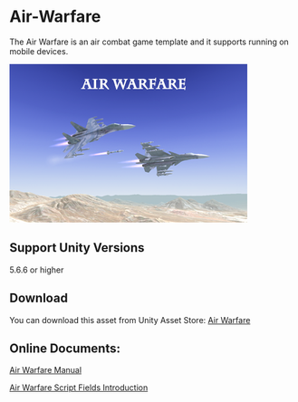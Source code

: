 # Air-Warfare

The Air Warfare is an air combat game template and it supports running on mobile devices.

![image](https://github.com/swordmaster003/Air-Warfare/blob/master/Screenshots/Cover.png)

## Support Unity Versions

5.6.6 or higher

## Download

You can download this asset from Unity Asset Store:
[Air Warfare](https://assetstore.unity.com/packages/templates/systems/air-warfare-159452)

## Online Documents:

[Air Warfare Manual](https://www.swordmaster.info/documents/unity-assets-documents/air-warfare-manual-document/)

[Air Warfare Script Fields Introduction](https://www.swordmaster.info/documents/unity-assets-documents/air-warfare-script-fields-introduction/)
